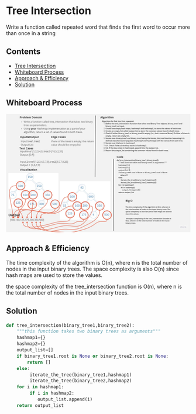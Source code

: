 # Tree Intersection

Write a function called repeated word that finds the first word to occur more than once in a string

## Contents

- [Tree Intersection](#tree-intersection)
- [Whiteboard Process](#whiteboard-process)
- [Approach & Efficiency](#approach--efficiency)
- [Solution](#solution)

## Whiteboard Process

![Whiteboard](./tree_instersection.jpg)

## Approach & Efficiency

The time complexity of the algorithm is O(n), where n is the total number of nodes in the input binary trees. The space complexity is also O(n) since hash maps are used to store the values.

the space complexity of the tree_intersection function is O(n), where n is the total number of nodes in the input binary trees.

## Solution

```python
def tree_intersection(binary_tree1,binary_tree2):
    """this function takes two binary trees as arguments"""
    hashmap1={}
    hashmap2={}
    output_list=[]
    if binary_tree1.root is None or binary_tree2.root is None:
        return []
    else:
         iterate_the_tree(binary_tree1,hashmap1)
         iterate_the_tree(binary_tree2,hashmap2)
    for i in hashmap1:
         if i in hashmap2:
            output_list.append(i)
    return output_list
```
